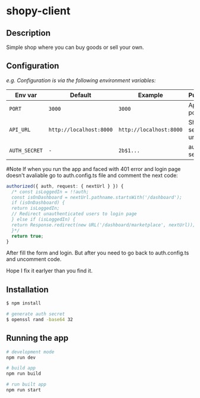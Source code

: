 # shopy-client

## Description
Simple shop where you can buy goods or sell your own.


## Configuration
_e.g. Configuration is via the following environment variables:_

| Env var      | Default                               | Example                      | Purpose                    |
| ------------ |---------------------------------------|------------------------------|----------------------------|
| `PORT` | `3000`                                | `3000`                       | App port                   |
| `API_URL` | `http://localhost:8000` | `http://localhost:8000` | Shopy-server url           |
| `AUTH_SECRET` | `-`                                   | `2b$1...`                    | auth secret |

#Note
 If when you run the app and faced with 401 error and login page doesn't avaliable
go to auth.config.ts file and comment the next code:
```typescript
authorized({ auth, request: { nextUrl } }) {
  /* const isLoggedIn = !!auth;
  const isOnDashboard = nextUrl.pathname.startsWith('/dashboard');
  if (isOnDashboard) {
  return isLoggedIn;
  // Redirect unauthenticated users to login page
  } else if (isLoggedIn) {
  return Response.redirect(new URL('/dashboard/marketplace', nextUrl));
  }*/
  return true;
}
```
After fill the form and login. But after you need to go back to auth.config.ts 
and uncomment code.

Hope I fix it earlyer than you find it.
 



## Installation
```bash
$ npm install
```

```bash
# generate auth secret
$ openssl rand -base64 32
```


## Running the app

```bash
# development mode
npm run dev
```

```bash
# build app
npm run build
```

```bash
# run built app
npm run start
```

